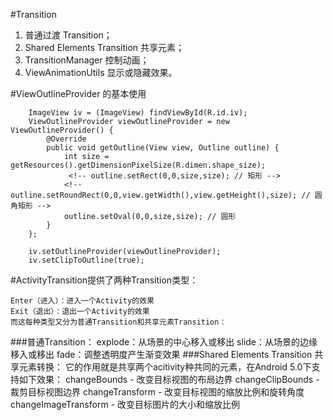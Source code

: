 #Transition

1. 普通过渡 Transition；
2. Shared Elements Transition 共享元素；
3. TransitionManager 控制动画；
4. ViewAnimationUtils 显示或隐藏效果。

#ViewOutlineProvider 的基本使用

        ImageView iv = (ImageView) findViewById(R.id.iv);
        ViewOutlineProvider viewOutlineProvider = new ViewOutlineProvider() {
            @Override
            public void getOutline(View view, Outline outline) {
                int size = getResources().getDimensionPixelSize(R.dimen.shape_size);
                 <!-- outline.setRect(0,0,size,size); // 矩形 -->
                <!-- outline.setRoundRect(0,0,view.getWidth(),view.getHeight(),size); // 圆角矩形 -->
                outline.setOval(0,0,size,size); // 圆形
            }
        };

        iv.setOutlineProvider(viewOutlineProvider);
        iv.setClipToOutline(true);

#ActivityTransition提供了两种Transition类型：

    Enter（进入）：进入一个Activity的效果
    Exit（退出）：退出一个Activity的效果
    而这每种类型又分为普通Transition和共享元素Transition：
###普通Transition：
    explode：从场景的中心移入或移出
    slide：从场景的边缘移入或移出
    fade：调整透明度产生渐变效果
###Shared Elements Transition 共享元素转换：
    它的作用就是共享两个acitivity种共同的元素，在Android 5.0下支持如下效果：
    changeBounds -  改变目标视图的布局边界
    changeClipBounds - 裁剪目标视图边界
    changeTransform - 改变目标视图的缩放比例和旋转角度
    changeImageTransform - 改变目标图片的大小和缩放比例

